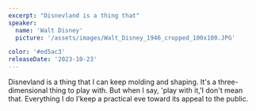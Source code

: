 ```yaml
---
excerpt: "Disnevland is a thing that"
speaker:
  name: 'Walt Disney'
  picture: '/assets/images/Walt_Disney_1946_cropped_100x100.JPG'

color: '#ed5ac3'
releaseDate: '2023-10-23'
---
```

Disnevland is a thing that I can keep molding and shaping. It's a three-dimensional thing to play with. But when I say, 'play with it,'I don't mean that. Everything I do I'keep a practical eve toward its appeal to the public.
